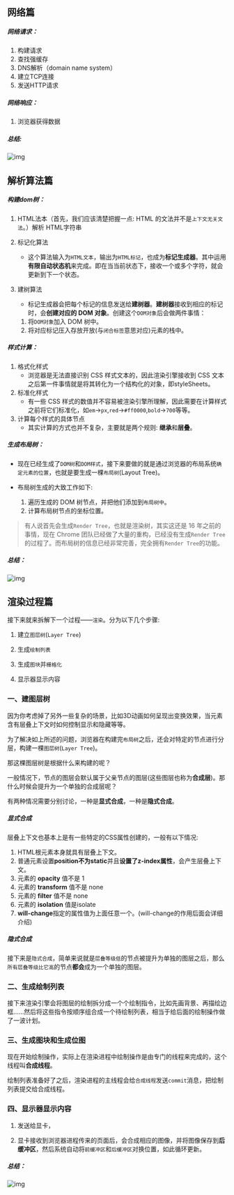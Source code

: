 ## 网络篇

##### 网络请求：

1. 构建请求
2. 查找强缓存
3. DNS解析（domain name system）
4. 建立TCP连接
5. 发送HTTP请求

##### 网络响应：

1. 浏览器获得数据

##### 总结:

![img](https://user-gold-cdn.xitu.io/2019/12/15/16f080b095268038?imageslim)

## 解析算法篇

##### 构建dom树：

1. HTML法本（首先，我们应该清楚把握一点: HTML 的文法并不是`上下文无关文法`。）解析 HTML字符串

2. 标记化算法

   - 这个算法输入为`HTML文本`，输出为`HTML标记`，也成为**标记生成器**。其中运用**有限自动状态机**来完成。即在当当前状态下，接收一个或多个字符，就会更新到下一个状态。

3. 建树算法

   - 标记生成器会把每个标记的信息发送给**建树器**。**建树器**接收到相应的标记时，会**创建对应的 DOM 对象**。创建这个`DOM对象`后会做两件事情：

   1. 将`DOM对象`加入 DOM 树中。
   2. 将对应标记压入存放开放(与`闭合标签`意思对应)元素的栈中。

##### 样式计算：

1. 格式化样式 
   - 浏览器是无法直接识别 CSS 样式文本的，因此渲染引擎接收到 CSS 文本之后第一件事情就是将其转化为一个结构化的对象，即styleSheets。
2. 标准化样式
   - 有一些 CSS 样式的数值并不容易被渲染引擎所理解，因此需要在计算样式之前将它们标准化，如`em`->`px`,`red`->`#ff0000`,`bold`->`700`等等。
3. 计算每个样式的具体节点
   - 其实计算的方式也并不复杂，主要就是两个规则: **继承**和**层叠**。

##### 生成布局树：

- 现在已经生成了`DOM树`和`DOM样式`，接下来要做的就是通过浏览器的布局系统`确定元素的位置`，也就是要生成一棵`布局树`(Layout Tree)。

- 布局树生成的大致工作如下:
  1. 遍历生成的 DOM 树节点，并把他们添加到`布局树中`。
  2. 计算布局树节点的坐标位置。

> 有人说首先会生成`Render Tree`，也就是渲染树，其实这还是 16 年之前的事情，现在 Chrome 团队已经做了大量的重构，已经没有生成`Render Tree`的过程了。而布局树的信息已经非常完善，完全拥有`Render Tree`的功能。

##### 总结：

![img](https://user-gold-cdn.xitu.io/2019/12/15/16f080b2f718e4ad?imageslim)

## 渲染过程篇

接下来就来拆解下一个过程——`渲染`。分为以下几个步骤:

1. 建立`图层树`(`Layer Tree`)

2. 生成`绘制列表`

3. 生成`图块`并`栅格化`

4. 显示器显示内容

### 一、建图层树

因为你考虑掉了另外一些复杂的场景，比如3D动画如何呈现出变换效果，当元素含有层叠上下文时如何控制显示和隐藏等等。

为了解决如上所述的问题，浏览器在构建完`布局树`之后，还会对特定的节点进行分层，构建一棵`图层树`(`Layer Tree`)。

那这棵图层树是根据什么来构建的呢？

一般情况下，节点的图层会默认属于父亲节点的图层(这些图层也称为**合成层**)。那什么时候会提升为一个单独的合成层呢？

有两种情况需要分别讨论，一种是**显式合成**，一种是**隐式合成**。

##### 显式合成

层叠上下文也基本上是有一些特定的CSS属性创建的，一般有以下情况:

1. HTML根元素本身就具有层叠上下文。
2. 普通元素设置**position不为static**并且**设置了z-index属性**，会产生层叠上下文。
3. 元素的 **opacity** 值不是 1
4. 元素的 **transform** 值不是 none
5. 元素的 **filter** 值不是 none
6. 元素的 **isolation** 值是isolate
7. **will-change**指定的属性值为上面任意一个。(will-change的作用后面会详细介绍)

##### 隐式合成

接下来是`隐式合成`，简单来说就是`层叠等级低`的节点被提升为单独的图层之后，那么`所有层叠等级比它高`的节点**都会**成为一个单独的图层。

### 二、生成绘制列表

接下来渲染引擎会将图层的绘制拆分成一个个绘制指令，比如先画背景、再描绘边框......然后将这些指令按顺序组合成一个待绘制列表，相当于给后面的绘制操作做了一波计划。

### 三、生成图块和生成位图

现在开始绘制操作，实际上在渲染进程中绘制操作是由专门的线程来完成的，这个线程叫**合成线程**。

绘制列表准备好了之后，渲染进程的主线程会给`合成线程`发送`commit`消息，把绘制列表提交给合成线程。

### 四、显示器显示内容

1. 发送给显卡，

2. 显卡接收到浏览器进程传来的页面后，会合成相应的图像，并将图像保存到**后缓冲区**，然后系统自动将`前缓冲区`和`后缓冲区`对换位置，如此循环更新。

##### 总结：

![img](https://user-gold-cdn.xitu.io/2019/12/15/16f080b7b8926b7f?imageslim)